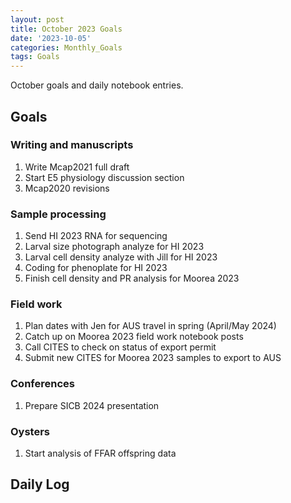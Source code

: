 ```yaml
---
layout: post
title: October 2023 Goals
date: '2023-10-05'
categories: Monthly_Goals
tags: Goals
---
```

October goals and daily notebook entries. 

## Goals  

### Writing and manuscripts 
              
1. Write Mcap2021 full draft
2. Start E5 physiology discussion section
3. Mcap2020 revisions

### Sample processing

1. Send HI 2023 RNA for sequencing 
2. Larval size photograph analyze for HI 2023 
3. Larval cell density analyze with Jill for HI 2023
4. Coding for phenoplate for HI 2023
5. Finish cell density and PR analysis for Moorea 2023

### Field work

1. Plan dates with Jen for AUS travel in spring (April/May 2024) 
2. Catch up on Moorea 2023 field work notebook posts 
3. Call CITES to check on status of export permit 
4. Submit new CITES for Moorea 2023 samples to export to AUS 

### Conferences

1. Prepare SICB 2024 presentation

### Oysters 

1. Start analysis of FFAR offspring data 

## **Daily Log**   

